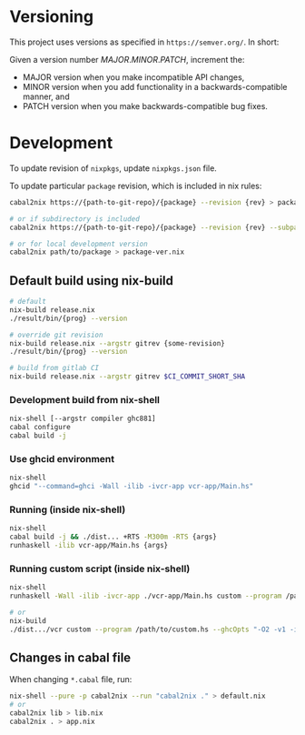 # Versioning

This project uses versions as specified in `https://semver.org/`.
In short:

Given a version number *MAJOR*.*MINOR*.*PATCH*, increment the:

- MAJOR version when you make incompatible API changes,
- MINOR version when you add functionality in a backwards-compatible manner, and
- PATCH version when you make backwards-compatible bug fixes.

# Development

To update revision of `nixpkgs`, update `nixpkgs.json` file.

To update particular `package` revision, which is included in nix rules:

```bash
cabal2nix https://{path-to-git-repo}/{package} --revision {rev} > package-ver.nix

# or if subdirectory is included
cabal2nix https://{path-to-git-repo}/{package} --revision {rev} --subpath {path} > package-ver.nix

# or for local development version
cabal2nix path/to/package > package-ver.nix
```

## Default build using nix-build

```bash
# default
nix-build release.nix
./result/bin/{prog} --version

# override git revision
nix-build release.nix --argstr gitrev {some-revision}
./result/bin/{prog} --version

# build from gitlab CI
nix-build release.nix --argstr gitrev $CI_COMMIT_SHORT_SHA
```

### Development build from nix-shell

```bash
nix-shell [--argstr compiler ghc881]
cabal configure
cabal build -j
```

### Use ghcid environment

```bash
nix-shell
ghcid "--command=ghci -Wall -ilib -ivcr-app vcr-app/Main.hs"
```

### Running (inside nix-shell)
```bash
nix-shell
cabal build -j && ./dist... +RTS -M300m -RTS {args}
runhaskell -ilib vcr-app/Main.hs {args}
```

### Running custom script (inside nix-shell)
```bash
nix-shell
runhaskell -Wall -ilib -ivcr-app ./vcr-app/Main.hs custom --program /path/to/custom.hs --ghcOpts "-O2 -v1 -i/path/to"

# or
nix-build
./dist.../vcr custom --program /path/to/custom.hs --ghcOpts "-O2 -v1 -i/path/to -i/path/to/lib"
```

## Changes in cabal file

When changing `*.cabal` file, run:

```bash
nix-shell --pure -p cabal2nix --run "cabal2nix ." > default.nix
# or
cabal2nix lib > lib.nix
cabal2nix . > app.nix
```

